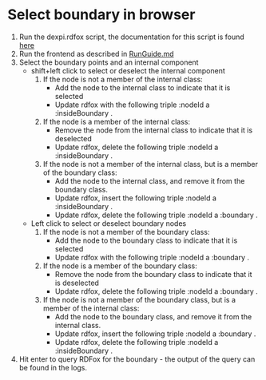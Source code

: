# Select boundary in browser

1) Run the dexpi.rdfox script, the documentation for this script is found [here](../rdfox/README.md)
2) Run the frontend as described in [RunGuide.md](./RunGuide.md)
3) Select the boundary points and an internal component
    - shift+left click to select or deselect the internal component
        1) If the node is not a member of the internal class:
            - Add the node to the internal class to indicate that it is selected
            - Update rdfox with the following triple :nodeId a :insideBoundary .
        2) If the node is a member of the internal class:
            - Remove the node from the internal class to indicate that it is deselected
            - Update rdfox, delete the following triple :nodeId a :insideBoundary .
        3) If the node is not a member of the internal class, but is a member of the boundary class:
            - Add the node to the internal class, and remove it from the boundary class.
            - Update rdfox, insert the following triple :nodeId a :insideBoundary .
            - Update rdfox, delete the following triple :nodeId a :boundary .
    - Left click to select or deselect boundary nodes
        1) If the node is not a member of the boundary class:
            - Add the node to the boundary class to indicate that it is selected
            - Update rdfox with the following triple :nodeId a :boundary .
        2) If the node is a member of the boundary class:
            - Remove the node from the boundary class to indicate that it is deselected
            - Update rdfox, delete the following triple :nodeId a :boundary .
        3) If the node is not a member of the boundary class, but is a member of the internal class:
            - Add the node to the boundary class, and remove it from the internal class.
            - Update rdfox, insert the following triple :nodeId a :boundary .
            - Update rdfox, delete the following triple :nodeId a :insideBoundary .
4) Hit enter to query RDFox for the boundary - the output of the query can be found in the logs.